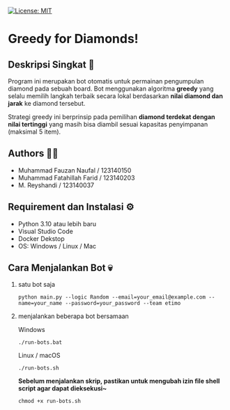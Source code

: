 [![License: MIT](https://img.shields.io/badge/License-MIT-yellow.svg)](https://opensource.org/licenses/MIT)

# Greedy for Diamonds!

## Deskripsi Singkat 📌
Program ini merupakan bot otomatis untuk permainan pengumpulan diamond pada sebuah board. Bot menggunakan algoritma **greedy** yang selalu memilih langkah terbaik secara lokal berdasarkan **nilai diamond dan jarak** ke diamond tersebut.

Strategi greedy ini berprinsip pada pemilihan **diamond terdekat dengan nilai tertinggi** yang masih bisa diambil sesuai kapasitas penyimpanan (maksimal 5 item).

## Authors 🧟🧟
-  Muhammad Fauzan Naufal / 123140150
-  Muhammad Fatahillah Farid / 123140203
-  M. Reyshandi / 123140037

## Requirement dan Instalasi ⚙️
- Python 3.10 atau lebih baru
- Visual Studio Code
- Docker Dekstop
- OS: Windows / Linux / Mac  

## Cara Menjalankan Bot 💀

1. satu bot saja

    ```
    python main.py --logic Random --email=your_email@example.com --name=your_name --password=your_password --team etimo
    ```

2. menjalankan beberapa bot bersamaan

   Windows

    ```
    ./run-bots.bat
    ```

   Linux / macOS

    ```
    ./run-bots.sh
    ```

    <b>Sebelum menjalankan skrip, pastikan untuk mengubah izin file shell script agar dapat dieksekusi~</b>

    ```
    chmod +x run-bots.sh
    ```

